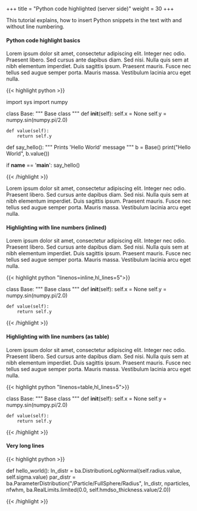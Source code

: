 +++
title = "Python code highlighted (server side)"
weight = 30
+++

This tutorial explains, how to insert Python snippets in the text with and without line numbering.

#### Python code highlight basics

Lorem ipsum dolor sit amet, consectetur adipiscing elit. Integer nec odio. Praesent libero. Sed cursus ante dapibus diam. Sed nisi. Nulla quis sem at nibh elementum imperdiet. Duis sagittis ipsum. Praesent mauris. Fusce nec tellus sed augue semper porta. Mauris massa. Vestibulum lacinia arcu eget nulla. 

{{< highlight python >}}

import sys
import numpy


class Base:
    """
    Base class
    """
    def __init__(self):
        self.x = None
        self.y = numpy.sin(numpy.pi/2.0)

    def value(self):
        return self.y


def say_hello():
    """
    Prints 'Hello World' message
    """
    b = Base()
    print("Hello World", b.value())


if __name__ == '__main__':
    say_hello()

{{< /highlight >}}

Lorem ipsum dolor sit amet, consectetur adipiscing elit. Integer nec odio. Praesent libero. Sed cursus ante dapibus diam. Sed nisi. Nulla quis sem at nibh elementum imperdiet. Duis sagittis ipsum. Praesent mauris. Fusce nec tellus sed augue semper porta. Mauris massa. Vestibulum lacinia arcu eget nulla. 


#### Highlighting with line numbers (inlined)

Lorem ipsum dolor sit amet, consectetur adipiscing elit. Integer nec odio. Praesent libero. Sed cursus ante dapibus diam. Sed nisi. Nulla quis sem at nibh elementum imperdiet. Duis sagittis ipsum. Praesent mauris. Fusce nec tellus sed augue semper porta. Mauris massa. Vestibulum lacinia arcu eget nulla. 

{{< highlight python "linenos=inline,hl_lines=5">}}

class Base:
    """
    Base class
    """
    def __init__(self):
        self.x = None
        self.y = numpy.sin(numpy.pi/2.0)

    def value(self):
        return self.y

{{< /highlight >}}


#### Highlighting with line numbers (as table)

Lorem ipsum dolor sit amet, consectetur adipiscing elit. Integer nec odio. Praesent libero. Sed cursus ante dapibus diam. Sed nisi. Nulla quis sem at nibh elementum imperdiet. Duis sagittis ipsum. Praesent mauris. Fusce nec tellus sed augue semper porta. Mauris massa. Vestibulum lacinia arcu eget nulla. 

{{< highlight python "linenos=table,hl_lines=5">}}

class Base:
    """
    Base class
    """
    def __init__(self):
        self.x = None
        self.y = numpy.sin(numpy.pi/2.0)

    def value(self):
        return self.y

{{< /highlight >}}

#### Very long lines

{{< highlight python >}}

def hello_world():
      ln_distr = ba.DistributionLogNormal(self.radius.value, self.sigma.value)
      par_distr = ba.ParameterDistribution("/Particle/FullSphere/Radius", ln_distr, nparticles, nfwhm, ba.RealLimits.limited(0.0, self.hmdso_thickness.value/2.0))

{{< /highlight >}}
